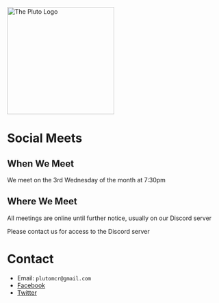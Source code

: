 <img style="float: center;" src="https://raw.githubusercontent.com/xmakina/plutomcr/main/Pluto%20logo%20flat%202000px.png" alt="The Pluto Logo" width="250"/>

# Social Meets

## When We Meet
We meet on the 3rd Wednesday of the month at 7:30pm

## Where We Meet
All meetings are online until further notice, usually on our Discord server

Please contact us for access to the Discord server

# Contact

* Email: `plutomcr@gmail.com`
* [Facebook](https://www.facebook.com/PlutoMCR)
* [Twitter](https://twitter.com/PlutoMCR)
